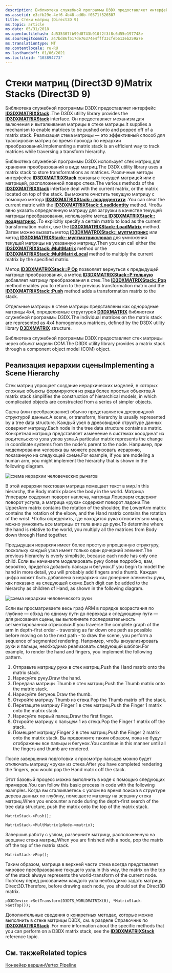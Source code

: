 ```yaml
---
description: Библиотека служебной программы D3DX предоставляет интерфейс ID3DXMATRIXStack.
ms.assetid: e3cfb29e-4ef6-4b48-ad6b-f0371f526507
title: Стеки матриц (Direct3D 9)
ms.topic: article
ms.date: 05/31/2018
ms.openlocfilehash: 4d535307fb99d8743b910f2f3f8c6d55e197748e
ms.sourcegitcommit: a47bd86f517de76374e4fff33cfeb613eb259a7e
ms.translationtype: MT
ms.contentlocale: ru-RU
ms.lasthandoff: 01/06/2021
ms.locfileid: "103894773"
---
```

# <a name="matrix-stacks-direct3d-9"></a><span data-ttu-id="e86e6-103">Стеки матриц (Direct3D 9)</span><span class="sxs-lookup"><span data-stu-id="e86e6-103">Matrix Stacks (Direct3D 9)</span></span>

<span data-ttu-id="e86e6-104">Библиотека служебной программы D3DX предоставляет интерфейс [**ID3DXMATRIXStack**](id3dxmatrixstack.md) .</span><span class="sxs-lookup"><span data-stu-id="e86e6-104">The D3DX utility library provides the [**ID3DXMATRIXStack**](id3dxmatrixstack.md) interface.</span></span> <span data-ttu-id="e86e6-105">Он предоставляет механизм для включения и выталкивания матрицы в стеке матрицы.</span><span class="sxs-lookup"><span data-stu-id="e86e6-105">It supplies a mechanism to enable matrices to be pushed onto and popped off of a matrix stack.</span></span> <span data-ttu-id="e86e6-106">Реализация стека матрицы — это эффективный способ для трассировки матриц во время прохода по иерархии преобразований.</span><span class="sxs-lookup"><span data-stu-id="e86e6-106">Implementing a matrix stack is an efficient way to track matrices while traversing a transform hierarchy.</span></span>

<span data-ttu-id="e86e6-107">Библиотека служебной программы D3DX использует стек матриц для хранения преобразований в виде матриц.</span><span class="sxs-lookup"><span data-stu-id="e86e6-107">The D3DX utility library uses a matrix stack to store transformations as matrices.</span></span> <span data-ttu-id="e86e6-108">Различные методы интерфейса [**ID3DXMATRIXStack**](id3dxmatrixstack.md) связаны с текущей матрицей или с матрицей, расположенной поверх стека.</span><span class="sxs-lookup"><span data-stu-id="e86e6-108">The various methods of the [**ID3DXMATRIXStack**](id3dxmatrixstack.md) interface deal with the current matrix, or the matrix located on top of the stack.</span></span> <span data-ttu-id="e86e6-109">Вы можете очистить текущую матрицу с помощью метода [**ID3DXMATRIXStack:: лоадидентити**](id3dxmatrixstack--loadidentity.md) .</span><span class="sxs-lookup"><span data-stu-id="e86e6-109">You can clear the current matrix with the [**ID3DXMATRIXStack::LoadIdentity**](id3dxmatrixstack--loadidentity.md) method.</span></span> <span data-ttu-id="e86e6-110">Чтобы явно указать определенную матрицу для загрузки в качестве текущей матрицы преобразования, используйте метод [**ID3DXMATRIXStack:: лоадматрикс**](id3dxmatrixstack--loadmatrix.md) .</span><span class="sxs-lookup"><span data-stu-id="e86e6-110">To explicitly specify a certain matrix to load as the current transformation matrix, use the [**ID3DXMATRIXStack::LoadMatrix**](id3dxmatrixstack--loadmatrix.md) method.</span></span> <span data-ttu-id="e86e6-111">Затем можно вызвать метод [**ID3DXMATRIXStack:: мултматрикс**](id3dxmatrixstack--multmatrix.md) или метод [**ID3DXMATRIXStack:: мултматрикслокал**](id3dxmatrixstack--multmatrixlocal.md) для умножения текущей матрицы на указанную матрицу.</span><span class="sxs-lookup"><span data-stu-id="e86e6-111">Then you can call either the [**ID3DXMATRIXStack::MultMatrix**](id3dxmatrixstack--multmatrix.md) method or the [**ID3DXMATRIXStack::MultMatrixLocal**](id3dxmatrixstack--multmatrixlocal.md) method to multiply the current matrix by the specified matrix.</span></span>

<span data-ttu-id="e86e6-112">Метод [**ID3DXMATRIXStack::P Op**](id3dxmatrixstack--pop.md) позволяет вернуться к предыдущей матрице преобразования, а метод [**ID3DXMATRIXStack::P тельную**](id3dxmatrixstack--push.md) добавляет матрицу преобразования в стек.</span><span class="sxs-lookup"><span data-stu-id="e86e6-112">The [**ID3DXMATRIXStack::Pop**](id3dxmatrixstack--pop.md) method enables you to return to the previous transformation matrix and the [**ID3DXMATRIXStack::Push**](id3dxmatrixstack--push.md) method adds a transformation matrix to the stack.</span></span>

<span data-ttu-id="e86e6-113">Отдельные матрицы в стеке матрицы представлены как однородные матрицы 4x4, определяемые структурой [**D3DXMATRIX**](d3dxmatrix.md) библиотеки служебной программы D3DX.</span><span class="sxs-lookup"><span data-stu-id="e86e6-113">The individual matrices on the matrix stack are represented as 4x4 homogeneous matrices, defined by the D3DX utility library [**D3DXMATRIX**](d3dxmatrix.md) structure.</span></span>

<span data-ttu-id="e86e6-114">Библиотека служебной программы D3DX предоставляет стек матрицы через объект модели COM.</span><span class="sxs-lookup"><span data-stu-id="e86e6-114">The D3DX utility library provides a matrix stack through a component object model (COM) object.</span></span>

## <a name="implementing-a-scene-hierarchy"></a><span data-ttu-id="e86e6-115">Реализация иерархии сцены</span><span class="sxs-lookup"><span data-stu-id="e86e6-115">Implementing a Scene Hierarchy</span></span>

<span data-ttu-id="e86e6-116">Стек матриц упрощает создание иерархических моделей, в которых сложные объекты формируются из ряда более простых объектов.</span><span class="sxs-lookup"><span data-stu-id="e86e6-116">A matrix stack simplifies the construction of hierarchical models, in which complicated objects are constructed from a series of simpler objects.</span></span>

<span data-ttu-id="e86e6-117">Сцена (или преобразование) обычно представляется древовидной структурой данных.</span><span class="sxs-lookup"><span data-stu-id="e86e6-117">A scene, or transform, hierarchy is usually represented by a tree data structure.</span></span> <span data-ttu-id="e86e6-118">Каждый узел в древовидной структуре данных содержит матрицу.</span><span class="sxs-lookup"><span data-stu-id="e86e6-118">Each node in the tree data structure contains a matrix.</span></span> <span data-ttu-id="e86e6-119">Конкретная матрица представляет изменение в системах координат из родительского узла узлов узла.</span><span class="sxs-lookup"><span data-stu-id="e86e6-119">A particular matrix represents the change in coordinate systems from the node's parent to the node.</span></span> <span data-ttu-id="e86e6-120">Например, при моделировании человека вы можете реализовать иерархию, показанную на следующей схеме.</span><span class="sxs-lookup"><span data-stu-id="e86e6-120">For example, if you are modeling a human arm, you might implement the hierarchy that is shown in the following diagram.</span></span>

![схема иерархии человеческих рычагов](images/stack1.png)

<span data-ttu-id="e86e6-122">В этой иерархии текстовая матрица помещает текст в мир.</span><span class="sxs-lookup"><span data-stu-id="e86e6-122">In this hierarchy, the Body matrix places the body in the world.</span></span> <span data-ttu-id="e86e6-123">Матрица Упперарм содержит поворот наплеча, матрица Ловерарм содержит поворот уступа, а матрица «рука» содержит поворот ладони.</span><span class="sxs-lookup"><span data-stu-id="e86e6-123">The UpperArm matrix contains the rotation of the shoulder, the LowerArm matrix contains the rotation of the elbow, and the Hand matrix contains the rotation of the wrist.</span></span> <span data-ttu-id="e86e6-124">Чтобы определить, где находится рука относительно мира, можно умножить все матрицы от тела вниз до руки.</span><span class="sxs-lookup"><span data-stu-id="e86e6-124">To determine where the hand is relative to the world, you multiply all the matrices from Body down through Hand together.</span></span>

<span data-ttu-id="e86e6-125">Предыдущая иерархия имеет более простую упрощенную структуру, поскольку каждый узел имеет только один дочерний элемент.</span><span class="sxs-lookup"><span data-stu-id="e86e6-125">The previous hierarchy is overly simplistic, because each node has only one child.</span></span> <span data-ttu-id="e86e6-126">Если вы начинаете моделировать руку более подробно, вам, вероятно, придется добавить пальцы и бегунок.</span><span class="sxs-lookup"><span data-stu-id="e86e6-126">If you begin to model the hand in more detail, you will probably add fingers and a thumb.</span></span> <span data-ttu-id="e86e6-127">Каждая цифра может быть добавлена в иерархию как дочерние элементы руки, как показано на следующей схеме.</span><span class="sxs-lookup"><span data-stu-id="e86e6-127">Each digit can be added to the hierarchy as children of Hand, as shown in the following diagram.</span></span>

![схема иерархии человеческого руки](images/stack2.png)

<span data-ttu-id="e86e6-129">Если вы просматриваете весь граф ARM в порядке возрастания по глубине — обход по одному пути до перехода к следующему пути — для рисования сцены, вы выполняете последовательность сегментированной отрисовки.</span><span class="sxs-lookup"><span data-stu-id="e86e6-129">If you traverse the complete graph of the arm in depth-first order - traversing as far down one path as possible before moving on to the next path - to draw the scene, you perform a sequence of segmented rendering.</span></span> <span data-ttu-id="e86e6-130">Например, чтобы визуализировать руки и пальцы, необходимо реализовать следующий шаблон.</span><span class="sxs-lookup"><span data-stu-id="e86e6-130">For example, to render the hand and fingers, you implement the following pattern.</span></span>

1.  <span data-ttu-id="e86e6-131">Отправьте матрицу руки в стек матриц.</span><span class="sxs-lookup"><span data-stu-id="e86e6-131">Push the Hand matrix onto the matrix stack.</span></span>
2.  <span data-ttu-id="e86e6-132">Нарисуйте руку.</span><span class="sxs-lookup"><span data-stu-id="e86e6-132">Draw the hand.</span></span>
3.  <span data-ttu-id="e86e6-133">Передача матрицы Thumb в стек матриц.</span><span class="sxs-lookup"><span data-stu-id="e86e6-133">Push the Thumb matrix onto the matrix stack.</span></span>
4.  <span data-ttu-id="e86e6-134">Нарисуйте бегунок.</span><span class="sxs-lookup"><span data-stu-id="e86e6-134">Draw the thumb.</span></span>
5.  <span data-ttu-id="e86e6-135">Откройте матрицу Thumb из стека.</span><span class="sxs-lookup"><span data-stu-id="e86e6-135">Pop the Thumb matrix off the stack.</span></span>
6.  <span data-ttu-id="e86e6-136">Перетащите матрицу Finger 1 в стек матриц.</span><span class="sxs-lookup"><span data-stu-id="e86e6-136">Push the Finger 1 matrix onto the matrix stack.</span></span>
7.  <span data-ttu-id="e86e6-137">Нарисуйте первый палец.</span><span class="sxs-lookup"><span data-stu-id="e86e6-137">Draw the first finger.</span></span>
8.  <span data-ttu-id="e86e6-138">Откройте матрицу с пальцем 1 из стека.</span><span class="sxs-lookup"><span data-stu-id="e86e6-138">Pop the Finger 1 matrix off the stack.</span></span>
9.  <span data-ttu-id="e86e6-139">Помещает матрицу Finger 2 в стек матриц.</span><span class="sxs-lookup"><span data-stu-id="e86e6-139">Push the Finger 2 matrix onto the matrix stack.</span></span> <span data-ttu-id="e86e6-140">Вы продолжите таким образом, пока не будут отображены все пальцы и бегунок.</span><span class="sxs-lookup"><span data-stu-id="e86e6-140">You continue in this manner until all the fingers and thumb are rendered.</span></span>

<span data-ttu-id="e86e6-141">После завершения подготовки к просмотру пальцев можно будет отключать матрицу «рука» из стека.</span><span class="sxs-lookup"><span data-stu-id="e86e6-141">After you have completed rendering the fingers, you would pop the Hand matrix off the stack.</span></span>

<span data-ttu-id="e86e6-142">Этот базовый процесс можно выполнить в коде с помощью следующих примеров.</span><span class="sxs-lookup"><span data-stu-id="e86e6-142">You can follow this basic process in code with the following examples.</span></span> <span data-ttu-id="e86e6-143">Когда вы сталкиваетесь с узлом во время поиска в структуре дерева данных по глубину, помещаете матрицу на вершину стека матриц.</span><span class="sxs-lookup"><span data-stu-id="e86e6-143">When you encounter a node during the depth-first search of the tree data structure, push the matrix onto the top of the matrix stack.</span></span>


```
MatrixStack->Push();

MatrixStack->MultMatrix(pNode->matrix);
```



<span data-ttu-id="e86e6-144">Завершив работу с узлом, разверните матрицу, расположенную на вершине стека матриц.</span><span class="sxs-lookup"><span data-stu-id="e86e6-144">When you are finished with a node, pop the matrix off the top of the matrix stack.</span></span>


```
MatrixStack->Pop();
```



<span data-ttu-id="e86e6-145">Таким образом, матрица в верхней части стека всегда представляет мировое преобразование текущего узла.</span><span class="sxs-lookup"><span data-stu-id="e86e6-145">In this way, the matrix on the top of the stack always represents the world-transform of the current node.</span></span> <span data-ttu-id="e86e6-146">Поэтому перед рисованием каждого узла необходимо задать матрицу Direct3D.</span><span class="sxs-lookup"><span data-stu-id="e86e6-146">Therefore, before drawing each node, you should set the Direct3D matrix.</span></span>


```
pD3DDevice->SetTransform(D3DTS_WORLDMATRIX(0), *MatrixStack->GetTop());
```



<span data-ttu-id="e86e6-147">Дополнительные сведения о конкретных методах, которые можно выполнить в стеке матрицы D3DX, см. в разделе Справочник по [**ID3DXMATRIXStack**](id3dxmatrixstack.md) .</span><span class="sxs-lookup"><span data-stu-id="e86e6-147">For more information about the specific methods that you can perform on a D3DX matrix stack, see the [**ID3DXMATRIXStack**](id3dxmatrixstack.md) reference topic.</span></span>

## <a name="related-topics"></a><span data-ttu-id="e86e6-148">См. также</span><span class="sxs-lookup"><span data-stu-id="e86e6-148">Related topics</span></span>

<dl> <dt>

[<span data-ttu-id="e86e6-149">Конвейер вершин</span><span class="sxs-lookup"><span data-stu-id="e86e6-149">Vertex Pipeline</span></span>](vertex-pipeline.md)
</dt> </dl>

 

 



